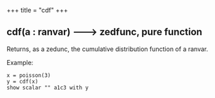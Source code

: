 +++
title = "cdf"
+++

## cdf(a : ranvar) 🡒 zedfunc, pure function

Returns, as a zedunc, the cumulative distribution function of a ranvar.

Example:

```envision
x = poisson(3)
y = cdf(x)
show scalar "" a1c3 with y
```
